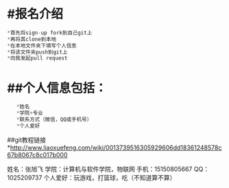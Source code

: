 ﻿#报名介绍
============
```js
*首先将sign-up fork到自己git上
*再将其clone到本地
*在本地文件夹下填写个人信息
*将该文件夹push到git上
*向我发起pull request
```
##个人信息包括：
=========
```js
   *姓名
   *学院+专业
   *联系方式（微信，QQ或手机号）
   *个人爱好
```
##git教程链接
*http://www.liaoxuefeng.com/wiki/0013739516305929606dd18361248578c67b8067c8c017b000
 

姓名：张旭飞
学院：计算机与软件学院，物联网
手机：15150805667
QQ：1025209737
个人爱好：玩游戏，打篮球，吃（不知道算不算）